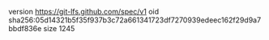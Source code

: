 version https://git-lfs.github.com/spec/v1
oid sha256:05d14321b5f35f937b3c72a661341723df7270939edeec162f29d9a7bbdf836e
size 1245
